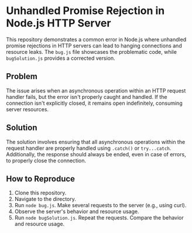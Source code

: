 # Unhandled Promise Rejection in Node.js HTTP Server

This repository demonstrates a common error in Node.js where unhandled promise rejections in HTTP servers can lead to hanging connections and resource leaks.  The `bug.js` file showcases the problematic code, while `bugSolution.js` provides a corrected version.

## Problem

The issue arises when an asynchronous operation within an HTTP request handler fails, but the error isn't properly caught and handled.  If the connection isn't explicitly closed, it remains open indefinitely, consuming server resources.

## Solution

The solution involves ensuring that all asynchronous operations within the request handler are properly handled using `.catch()` or `try...catch`.  Additionally, the response should always be ended, even in case of errors, to properly close the connection.

## How to Reproduce

1. Clone this repository.
2. Navigate to the directory.
3. Run `node bug.js`.  Make several requests to the server (e.g., using curl).
4. Observe the server's behavior and resource usage.
5. Run `node bugSolution.js`. Repeat the requests. Compare the behavior and resource usage.